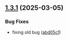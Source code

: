 ## [1.3.1](https://github.com/sanhil27/repo2/compare/v1.3.0...v1.3.1) (2025-03-05)


### Bug Fixes

* fixing old bug ([abd05c1](https://github.com/sanhil27/repo2/commit/abd05c1d961d5ae91c5ce25cc0c04c02a0a82c91))
